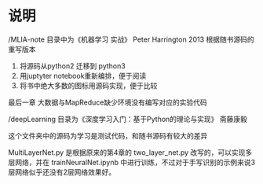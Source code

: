 # 说明

/MLIA-note 目录中为《机器学习 实战》 Peter Harrington 2013 根据随书源码的重写版本

1. 将源码从python2 迁移到 python3
2. 用juptyter notebook重新编排，便于阅读
3. 将书中绝大多数的图标用源码实现，便于比较

最后一章 大数据与MapReduce缺少环境没有编写对应的实验代码

/deepLearning 目录为《深度学习入门：基于Python的理论与实现》 斋藤康毅 

这个文件夹中的源码为学习是测试代码，和随书源码有较大的差异

MultiLayerNet.py 是根据原来的第4章的 two_layer_net.py 改写的，可以实现多层网络，并在 trainNeuralNet.ipynb 中进行训练，不过对于手写识别的示例来说3层网络似乎还没有2层网络效果好。

